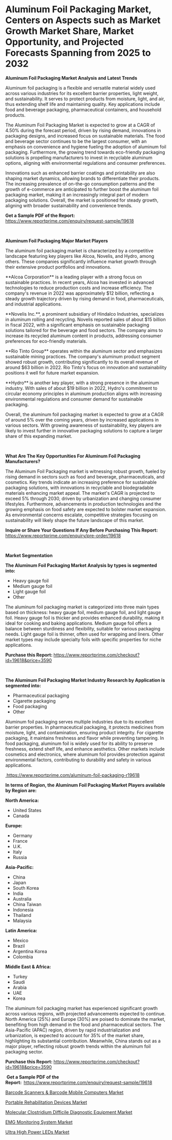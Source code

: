 <p><h1>Aluminum Foil Packaging Market, Centers on Aspects such as Market Growth Market Share, Market Opportunity, and Projected Forecasts Spanning from 2025 to 2032</h1></p><p><strong>Aluminum Foil Packaging Market Analysis and Latest Trends</strong></p>
<p><p>Aluminum foil packaging is a flexible and versatile material widely used across various industries for its excellent barrier properties, light weight, and sustainability. It serves to protect products from moisture, light, and air, thus extending shelf life and maintaining quality. Key applications include food and beverage packaging, pharmaceutical containers, and household products.</p><p>The Aluminum Foil Packaging Market is expected to grow at a CAGR of 4.50% during the forecast period, driven by rising demand, innovations in packaging designs, and increased focus on sustainable materials. The food and beverage sector continues to be the largest consumer, with an emphasis on convenience and hygiene fueling the adoption of aluminum foil packaging. Furthermore, the growing trend towards eco-friendly packaging solutions is propelling manufacturers to invest in recyclable aluminum options, aligning with environmental regulations and consumer preferences.</p><p>Innovations such as enhanced barrier coatings and printability are also shaping market dynamics, allowing brands to differentiate their products. The increasing prevalence of on-the-go consumption patterns and the growth of e-commerce are anticipated to further boost the aluminum foil packaging market, making it an increasingly integral part of modern packaging solutions. Overall, the market is positioned for steady growth, aligning with broader sustainability and convenience trends.</p></p>
<p><strong>Get a Sample PDF of the Report:&nbsp;</strong> <a href="https://www.reportprime.com/enquiry/request-sample/19618?utm_campaign=2113&utm_medium=2&utm_source=Github&utm_content=ia&utm_term=20032025&utm_id=aluminum-foil-packaging">https://www.reportprime.com/enquiry/request-sample/19618</a></p>
<p>&nbsp;</p>
<p><strong>Aluminum Foil Packaging Major Market Players</strong></p>
<p><p>The aluminum foil packaging market is characterized by a competitive landscape featuring key players like Alcoa, Novelis, and Hydro, among others. These companies significantly influence market growth through their extensive product portfolios and innovations.</p><p>**Alcoa Corporation** is a leading player with a strong focus on sustainable practices. In recent years, Alcoa has invested in advanced technologies to reduce production costs and increase efficiency. The company's revenue in 2022 was approximately $12 billion, reflecting a steady growth trajectory driven by rising demand in food, pharmaceuticals, and industrial applications.</p><p>**Novelis Inc.**, a prominent subsidiary of Hindalco Industries, specializes in aluminum rolling and recycling. Novelis reported sales of about $15 billion in fiscal 2022, with a significant emphasis on sustainable packaging solutions tailored for the beverage and food sectors. The company aims to increase its recycled aluminum content in products, addressing consumer preferences for eco-friendly materials.</p><p>**Rio Tinto Group** operates within the aluminum sector and emphasizes sustainable mining practices. The company's aluminum product segment showed robust growth, contributing significantly to its overall revenue of around $63 billion in 2022. Rio Tinto's focus on innovation and sustainability positions it well for future market expansion.</p><p>**Hydro** is another key player, with a strong presence in the aluminum industry. With sales of about $19 billion in 2022, Hydro's commitment to circular economy principles in aluminum production aligns with increasing environmental regulations and consumer demand for sustainable packaging.</p><p>Overall, the aluminum foil packaging market is expected to grow at a CAGR of around 5% over the coming years, driven by increased applications in various sectors. With growing awareness of sustainability, key players are likely to invest further in innovative packaging solutions to capture a larger share of this expanding market.</p></p>
<p>&nbsp;</p>
<p><strong>What Are The Key Opportunities For Aluminum Foil Packaging Manufacturers?</strong></p>
<p><p>The Aluminum Foil Packaging market is witnessing robust growth, fueled by rising demand in sectors such as food and beverage, pharmaceuticals, and cosmetics. Key trends indicate an increasing preference for sustainable packaging solutions, with innovations in recyclable and biodegradable materials enhancing market appeal. The market's CAGR is projected to exceed 5% through 2030, driven by urbanization and changing consumer lifestyles. Furthermore, advancements in production technologies and the growing emphasis on food safety are expected to bolster market expansion. As environmental concerns escalate, competitive strategies focusing on sustainability will likely shape the future landscape of this market.</p></p>
<p><strong>Inquire or Share Your Questions If Any Before Purchasing This Report:</strong> <a href="https://www.reportprime.com/enquiry/pre-order/19618?utm_campaign=2113&utm_medium=2&utm_source=Github&utm_content=ia&utm_term=20032025&utm_id=aluminum-foil-packaging">https://www.reportprime.com/enquiry/pre-order/19618</a></p>
<p>&nbsp;</p>
<p><strong>Market Segmentation</strong></p>
<p><strong>The Aluminum Foil Packaging Market Analysis by types is segmented into:</strong></p>
<p><ul><li>Heavy gauge foil</li><li>Medium gauge foil</li><li>Light gauge foil</li><li>Other</li></ul></p>
<p><p>The aluminum foil packaging market is categorized into three main types based on thickness: heavy gauge foil, medium gauge foil, and light gauge foil. Heavy gauge foil is thicker and provides enhanced durability, making it ideal for cooking and baking applications. Medium gauge foil offers a balance between sturdiness and flexibility, suitable for various packaging needs. Light gauge foil is thinner, often used for wrapping and liners. Other market types may include specialty foils with specific properties for niche applications.</p></p>
<p><strong>Purchase this Report:&nbsp;</strong><a href="https://www.reportprime.com/checkout?id=19618&price=3590&utm_campaign=2113&utm_medium=2&utm_source=Github&utm_content=ia&utm_term=20032025&utm_id=aluminum-foil-packaging">https://www.reportprime.com/checkout?id=19618&price=3590</a></p>
<p>&nbsp;</p>
<p><strong>The Aluminum Foil Packaging Market Industry Research by Application is segmented into:</strong></p>
<p><ul><li>Pharmaceutical packaging</li><li>Cigarette packaging</li><li>Food packaging</li><li>Other</li></ul></p>
<p><p>Aluminum foil packaging serves multiple industries due to its excellent barrier properties. In pharmaceutical packaging, it protects medicines from moisture, light, and contamination, ensuring product integrity. For cigarette packaging, it maintains freshness and flavor while preventing tampering. In food packaging, aluminum foil is widely used for its ability to preserve freshness, extend shelf life, and enhance aesthetics. Other markets include cosmetics and electronics, where aluminum foil provides protection against environmental factors, contributing to durability and safety in various applications.</p></p>
<p><a href="https://www.reportprime.com/aluminum-foil-packaging-r19618?utm_campaign=2113&utm_medium=2&utm_source=Github&utm_content=ia&utm_term=20032025&utm_id=aluminum-foil-packaging">&nbsp;https://www.reportprime.com/aluminum-foil-packaging-r19618</a></p>
<p><strong>In terms of Region, the Aluminum Foil Packaging Market Players available by Region are:</strong></p>
<p>
    <p> <strong> North America: </strong>
        <ul>
            <li>United States</li>
            <li>Canada</li>
        </ul>
        </p> 
    <p> <strong> Europe: </strong>
        <ul>
            <li>Germany</li>
            <li>France</li>
            <li>U.K.</li>
            <li>Italy</li>
            <li>Russia</li>
        </ul>
        </p> 
    <p> <strong> Asia-Pacific: </strong>
        <ul>
            <li>China</li>
            <li>Japan</li>
            <li>South Korea</li>
            <li>India</li>
            <li>Australia</li>
            <li>China Taiwan</li>
            <li>Indonesia</li>
            <li>Thailand</li>
            <li>Malaysia</li>
        </ul>
        </p> 
    <p> <strong> Latin America: </strong>
        <ul>
            <li>Mexico</li>
            <li>Brazil</li>
            <li>Argentina Korea</li>
            <li>Colombia</li>
        </ul>
        </p> 
    <p> <strong> Middle East & Africa: </strong>
        <ul>
            <li>Turkey</li>
            <li>Saudi</li>
            <li>Arabia</li>
            <li>UAE</li>
            <li>Korea</li>
        </ul>
    </p>
    </p>
<p><p>The aluminum foil packaging market has experienced significant growth across various regions, with projected advancements expected to continue. North America (25%) and Europe (30%) are poised to dominate the market, benefiting from high demand in the food and pharmaceutical sectors. The Asia-Pacific (APAC) region, driven by rapid industrialization and urbanization, is expected to account for 35% of the market share, highlighting its substantial contribution. Meanwhile, China stands out as a major player, reflecting robust growth trends within the aluminum foil packaging sector.</p></p>
<p><strong>Purchase this Report: </strong><a href="https://www.reportprime.com/checkout?id=19618&price=3590&utm_campaign=2113&utm_medium=2&utm_source=Github&utm_content=ia&utm_term=20032025&utm_id=aluminum-foil-packaging">https://www.reportprime.com/checkout?id=19618&price=3590</a></p>
<p>&nbsp;<strong>Get a Sample PDF of the Report:&nbsp;&nbsp;</strong><a href="https://www.reportprime.com/enquiry/request-sample/19618?utm_campaign=2113&utm_medium=2&utm_source=Github&utm_content=ia&utm_term=20032025&utm_id=aluminum-foil-packaging">https://www.reportprime.com/enquiry/request-sample/19618</a></p>
<p><strong></strong></p>
<p><p><a href="https://github.com/watzondechao/Market-Research-Report-List-1/blob/main/barcode-scanners-barcode-mobile-computers-market.md?utm_campaign=2113&utm_medium=2&utm_source=Github&utm_content=ia&utm_term=20032025&utm_id=aluminum-foil-packaging">Barcode Scanners & Barcode Mobile Computers Market</a></p><p><a href="https://github.com/chkrselia/Market-Research-Report-List-1/blob/main/portable-rehabilitation-devices-market.md?utm_campaign=2113&utm_medium=2&utm_source=Github&utm_content=ia&utm_term=20032025&utm_id=aluminum-foil-packaging">Portable Rehabilitation Devices Market</a></p><p><a href="https://github.com/kaddahblejc/Market-Research-Report-List-1/blob/main/molecular-clostridium-difficile-diagnostic-equipment-market.md?utm_campaign=2113&utm_medium=2&utm_source=Github&utm_content=ia&utm_term=20032025&utm_id=aluminum-foil-packaging">Molecular Clostridium Difficile Diagnostic Equipment Market</a></p><p><a href="https://github.com/pidlisseas/Market-Research-Report-List-1/blob/main/emg-monitoring-system-market.md?utm_campaign=2113&utm_medium=2&utm_source=Github&utm_content=ia&utm_term=20032025&utm_id=aluminum-foil-packaging">EMG Monitoring System Market</a></p><p><a href="https://github.com/iroldilom/Market-Research-Report-List-1/blob/main/ultra-high-power-leds-market.md?utm_campaign=2113&utm_medium=2&utm_source=Github&utm_content=ia&utm_term=20032025&utm_id=aluminum-foil-packaging">Ultra High Power LEDs Market</a></p></p>